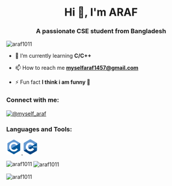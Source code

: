 <h1 align="center">Hi 👋, I'm ARAF</h1>
<h3 align="center">A passionate CSE student from Bangladesh</h3>

<p align="left"> <img src="https://komarev.com/ghpvc/?username=araf1011&label=Profile%20views&color=0e75b6&style=flat" alt="araf1011" /> </p>

- 🌱 I’m currently learning **C/C++**

- 📫 How to reach me **myselfaraf1457@gmail.com**

- ⚡ Fun fact **I think i am funny 🙂**

<h3 align="left">Connect with me:</h3>
<p align="left">
<a href="https://instagram.com/@myself_araf" target="blank"><img align="center" src="https://raw.githubusercontent.com/rahuldkjain/github-profile-readme-generator/master/src/images/icons/Social/instagram.svg" alt="@myself_araf" height="30" width="40" /></a>
</p>

<h3 align="left">Languages and Tools:</h3>
<p align="left"> <a href="https://www.cprogramming.com/" target="_blank" rel="noreferrer"> <img src="https://raw.githubusercontent.com/devicons/devicon/master/icons/c/c-original.svg" alt="c" width="40" height="40"/> </a> <a href="https://www.w3schools.com/cpp/" target="_blank" rel="noreferrer"> <img src="https://raw.githubusercontent.com/devicons/devicon/master/icons/cplusplus/cplusplus-original.svg" alt="cplusplus" width="40" height="40"/> </a> </p>

<p><img align="left" src="https://github-readme-stats.vercel.app/api/top-langs?username=araf1011&show_icons=true&locale=en&layout=compact" alt="araf1011" /></p>

<p>&nbsp;<img align="center" src="https://github-readme-stats.vercel.app/api?username=araf1011&show_icons=true&locale=en" alt="araf1011" /></p>

<p><img align="center" src="https://github-readme-streak-stats.herokuapp.com/?user=araf1011&" alt="araf1011" /></p>
